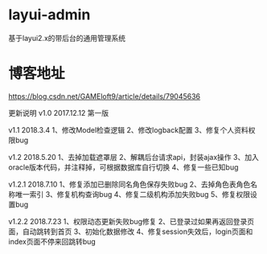 # layui-admin
基于layui2.x的带后台的通用管理系统

# 博客地址
https://blog.csdn.net/GAMEloft9/article/details/79045636

更新说明
v1.0 2017.12.12
第一版

v1.1 2018.3.4
1、修改Model检查逻辑
2、修改logback配置
3、修复个人资料权限bug

v1.2 2018.5.20
1、去掉加载遮罩层
2、解耦后台请求api，封装ajax操作
3、加入oracle版本代码，并注释掉，可根据数据库自行切换
4、修复一些已知bug

v1.2.1 2018.7.10
1、修复添加已删除同名角色保存失败bug
2、去掉角色表角色名称唯一索引
3、修复机构查询bug
4、修复二级机构添加失败bug
5、修复权限设置bug

v1.2.2 2018.7.23
1、权限动态更新失败bug修复
2、已登录过如果再返回登录页面，自动跳转到首页
3、初始化数据修改
4、修复session失效后，login页面和index页面不停来回跳转bug
